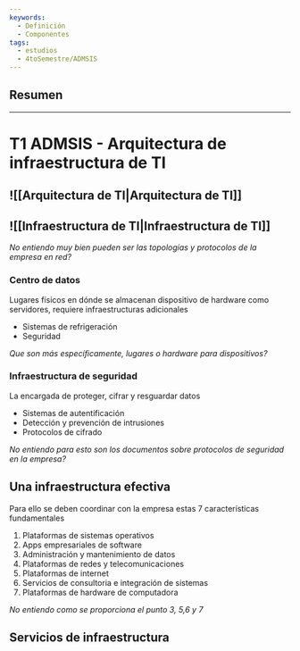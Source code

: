 ```yaml
---
keywords:
  - Definición
  - Componentes
tags:
  - estudios
  - 4toSemestre/ADMSIS
---
```

## Resumen


---

# T1 ADMSIS - Arquitectura de infraestructura de TI

## ![[Arquitectura de TI|Arquitectura de TI]]
## ![[Infraestructura de TI|Infraestructura de TI]]

*No entiendo muy bien pueden ser las topologías y protocolos de la empresa en red?*

### Centro de datos

Lugares físicos en dónde se almacenan dispositivo de hardware como servidores, requiere infraestructuras adicionales
- Sistemas de refrigeración
- Seguridad

*Que son más específicamente, lugares o hardware para dispositivos?*

### Infraestructura de seguridad

La encargada de proteger, cifrar y resguardar datos
- Sistemas de autentificación
- Detección y prevención de intrusiones
- Protocolos de cifrado

*No entiendo para esto son los documentos sobre protocolos de seguridad en la empresa?*

## Una infraestructura efectiva

Para ello se deben coordinar con la empresa estas 7 características fundamentales

1. Plataformas de sistemas operativos
2. Apps empresariales de software 
3. Administración y mantenimiento de datos
4. Plataformas de redes y telecomunicaciones 
5. Plataformas de internet
6. Servicios de consultoria e integración de sistemas 
7. Plataformas de hardware de computadora

*No entiendo como se proporciona el punto 3, 5,6 y 7*

## Servicios de infraestructura

